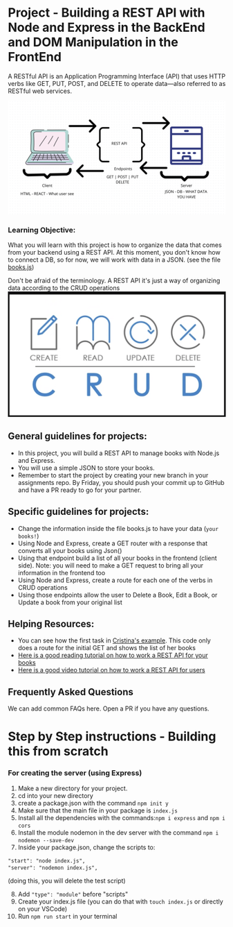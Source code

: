 # Project - Building a REST API with Node and Express in the BackEnd and DOM Manipulation in the FrontEnd

A RESTful API is an Application Programming Interface (API) that uses HTTP verbs like GET, PUT, POST, and DELETE to operate data—also referred to as RESTful web services.

![Screenshoot](https://raw.githubusercontent.com/Yosolita1978/screenshoots/f2fdebc24a671f11394d8da1a9355a0ed4ce4a29/Week5/Screen%20Shot%202022-08-14%20at%201.58.39%20PM.png)

### Learning Objective: 
What you will learn with this project is how to organize the data that comes from your backend using a REST API. At this moment, you don't know how to connect a DB, so for now, we will work with data in a JSON. (see the file [books.js](https://github.com/Yosolita1978/RESTAPI-mybooks/blob/main/restapi/books.js))

Don't be afraid of the terminology. A REST API it's just a way of organizing data according to the CRUD operations
![Screenshoot](https://github.com/Yosolita1978/screenshoots/blob/main/Week5/Screen%20Shot%202022-08-14%20at%201.59.03%20PM.png?raw=true)

## General guidelines for projects:
* In this project, you will build a REST API to manage books with Node.js and Express.
* You will use a simple JSON to store your books.
* Remember to start the project by creating your new branch in your assignments repo. By Friday, you should push your commit up to GitHub and have a PR ready to go for your partner.

## Specific guidelines for projects:
* Change the information inside the file books.js to have your data (`your books!`)
* Using Node and Express, create a GET router with a response that converts all your books using Json()
* Using that endpoint build a list of all your books in the frontend (client side). Note: you will need to make a GET request to bring all your information in the frontend too
* Using Node and Express, create a route for each one of the verbs in CRUD operations
* Using those endpoints allow the user to Delete a Book, Edit a Book, or Update a book from your original list

## Helping Resources:
* You can see how the first task in [Cristina's example](https://github.com/Yosolita1978/RESTAPI-mybooks/tree/main/restapi). This code only does a route for the initial GET and shows the list of her books
* [Here is a good reading tutorial on how to work a REST API for your books](https://stackabuse.com/building-a-rest-api-with-node-and-express/)
* [Here is a good video tutorial on how to work a REST API for users](https://www.youtube.com/watch?v=l8WPWK9mS5M&ab_channel=JavaScriptMastery)

## Frequently Asked Questions
We can add common FAQs here. Open a PR if you have any questions.

# Step by Step instructions - Building this from scratch

### For creating the server (using Express)
1. Make a new directory for your project. 
2. cd into your new directory 
3. create a package.json with the command `npm init y`
4. Make sure that the main file in your package is `index.js`
4. Install all the dependencies with the commands:`npm i express` and `npm i cors`
5. Install the module nodemon in the dev server with the command `npm i nodemon --save-dev`
7. Inside your package.json, change the scripts to: 
```
"start": "node index.js",
"server": "nodemon index.js",
```
(doing this, you will delete the test script)

8. Add `"type": "module"` before "scripts"
9. Create your index.js file (you can do that with `touch index.js` or directly on your VSCode)
10. Run `npm run start` in your terminal
